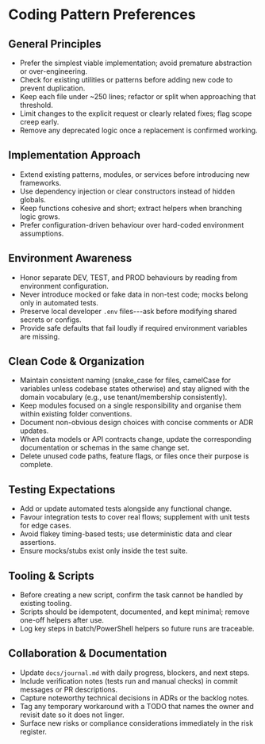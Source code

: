 # Coding Pattern Preferences

## General Principles
- Prefer the simplest viable implementation; avoid premature abstraction or over-engineering.
- Check for existing utilities or patterns before adding new code to prevent duplication.
- Keep each file under ~250 lines; refactor or split when approaching that threshold.
- Limit changes to the explicit request or clearly related fixes; flag scope creep early.
- Remove any deprecated logic once a replacement is confirmed working.

## Implementation Approach
- Extend existing patterns, modules, or services before introducing new frameworks.
- Use dependency injection or clear constructors instead of hidden globals.
- Keep functions cohesive and short; extract helpers when branching logic grows.
- Prefer configuration-driven behaviour over hard-coded environment assumptions.

## Environment Awareness
- Honor separate DEV, TEST, and PROD behaviours by reading from environment configuration.
- Never introduce mocked or fake data in non-test code; mocks belong only in automated tests.
- Preserve local developer `.env` files---ask before modifying shared secrets or configs.
- Provide safe defaults that fail loudly if required environment variables are missing.

## Clean Code & Organization
- Maintain consistent naming (snake_case for files, camelCase for variables unless codebase states otherwise) and stay aligned with the domain vocabulary (e.g., use tenant/membership consistently).
- Keep modules focused on a single responsibility and organise them within existing folder conventions.
- Document non-obvious design choices with concise comments or ADR updates.
- When data models or API contracts change, update the corresponding documentation or schemas in the same change set.
- Delete unused code paths, feature flags, or files once their purpose is complete.

## Testing Expectations
- Add or update automated tests alongside any functional change.
- Favour integration tests to cover real flows; supplement with unit tests for edge cases.
- Avoid flakey timing-based tests; use deterministic data and clear assertions.
- Ensure mocks/stubs exist only inside the test suite.

## Tooling & Scripts
- Before creating a new script, confirm the task cannot be handled by existing tooling.
- Scripts should be idempotent, documented, and kept minimal; remove one-off helpers after use.
- Log key steps in batch/PowerShell helpers so future runs are traceable.

## Collaboration & Documentation
- Update `docs/journal.md` with daily progress, blockers, and next steps.
- Include verification notes (tests run and manual checks) in commit messages or PR descriptions.
- Capture noteworthy technical decisions in ADRs or the backlog notes.
- Tag any temporary workaround with a TODO that names the owner and revisit date so it does not linger.
- Surface new risks or compliance considerations immediately in the risk register.


